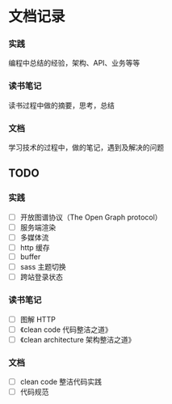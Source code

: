 # 文档记录

### 实践
编程中总结的经验，架构、API、业务等等

### 读书笔记
读书过程中做的摘要，思考，总结

### 文档
学习技术的过程中，做的笔记，遇到及解决的问题

## TODO

### 实践
- [ ] 开放图谱协议（The Open Graph protocol） <Badge text="pending" type="info"/>
- [ ] 服务端渲染 <Badge text="pending" type="info"/>
- [ ] 多媒体流 <Badge text="pending" type="info"/>
- [ ] http 缓存 <Badge text="pending" type="info"/>
- [ ] buffer <Badge text="pending" type="info"/>
- [ ] sass 主题切换 <Badge text="pending" type="info"/>
- [ ] 跨站登录状态 <Badge text="pending" type="info"/>
### 读书笔记
- [ ] 图解 HTTP <Badge text="delay" type="danger"/>
- [ ] 《clean code 代码整洁之道》 <Badge text="delay" type="danger"/>
- [ ] 《clean architecture 架构整洁之道》 <Badge text="doing" type="tip"/>
### 文档
- [ ] clean code 整洁代码实践 <Badge text="doing" type="tip"/>
- [ ] 代码规范 <Badge text="pending" type="info"/>